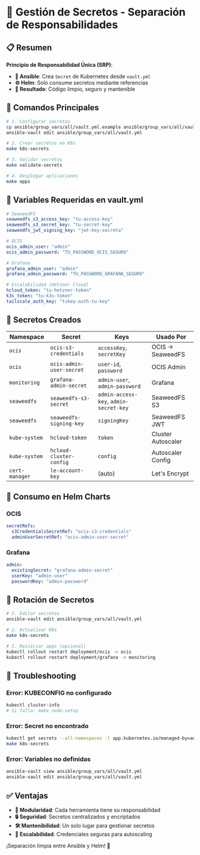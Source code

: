 # 🔐 Gestión de Secretos - Separación de Responsabilidades

## 📋 Resumen

**Principio de Responsabilidad Única (SRP)**:

- **🔧 Ansible**: Crea `Secret` de Kubernetes desde `vault.yml`
- **⚙️ Helm**: Solo consume secretos mediante referencias
- **🎯 Resultado**: Código limpio, seguro y mantenible

## 🔄 Comandos Principales

```bash
# 1. Configurar secretos
cp ansible/group_vars/all/vault.yml.example ansible/group_vars/all/vault.yml
ansible-vault edit ansible/group_vars/all/vault.yml

# 2. Crear secretos en K8s
make k8s-secrets

# 3. Validar secretos
make validate-secrets

# 4. Desplegar aplicaciones
make apps
```

## 🔐 Variables Requeridas en vault.yml

```yaml
# SeaweedFS
seaweedfs_s3_access_key: "tu-access-key"
seaweedfs_s3_secret_key: "tu-secret-key"
seaweedfs_jwt_signing_key: "jwt-key-secreta"

# OCIS
ocis_admin_user: "admin"
ocis_admin_password: "TU_PASSWORD_OCIS_SEGURO"

# Grafana
grafana_admin_user: "admin"
grafana_admin_password: "TU_PASSWORD_GRAFANA_SEGURO"

# Escalabilidad (Hetzner Cloud)
hcloud_token: "tu-hetzner-token"
k3s_token: "tu-k3s-token"
tailscale_auth_key: "tskey-auth-tu-key"
```

## 🎯 Secretos Creados

| Namespace | Secret | Keys | Usado Por |
|-----------|--------|------|-----------|
| `ocis` | `ocis-s3-credentials` | `accessKey`, `secretKey` | OCIS → SeaweedFS |
| `ocis` | `ocis-admin-user-secret` | `user-id`, `password` | OCIS Admin |
| `monitoring` | `grafana-admin-secret` | `admin-user`, `admin-password` | Grafana |
| `seaweedfs` | `seaweedfs-s3-secret` | `admin-access-key`, `admin-secret-key` | SeaweedFS S3 |
| `seaweedfs` | `seaweedfs-signing-key` | `signingKey` | SeaweedFS JWT |
| `kube-system` | `hcloud-token` | `token` | Cluster Autoscaler |
| `kube-system` | `hcloud-cluster-config` | `config` | Autoscaler Config |
| `cert-manager` | `le-account-key` | (auto) | Let's Encrypt |

## 🔗 Consumo en Helm Charts

### OCIS
```yaml
secretRefs:
  s3CredentialsSecretRef: "ocis-s3-credentials"
  adminUserSecretRef: "ocis-admin-user-secret"
```

### Grafana
```yaml
admin:
  existingSecret: "grafana-admin-secret"
  userKey: "admin-user"
  passwordKey: "admin-password"
```

## 🔄 Rotación de Secretos

```bash
# 1. Editar secretos
ansible-vault edit ansible/group_vars/all/vault.yml

# 2. Actualizar K8s
make k8s-secrets

# 3. Reiniciar apps (opcional)
kubectl rollout restart deployment/ocis -n ocis
kubectl rollout restart deployment/grafana -n monitoring
```

## 🐛 Troubleshooting

### Error: KUBECONFIG no configurado
```bash
kubectl cluster-info
# Si falla: make node-setup
```

### Error: Secret no encontrado
```bash
kubectl get secrets --all-namespaces -l app.kubernetes.io/managed-by=ansible
make k8s-secrets
```

### Error: Variables no definidas
```bash
ansible-vault view ansible/group_vars/all/vault.yml
ansible-vault edit ansible/group_vars/all/vault.yml
```

## ✅ Ventajas

- **🧩 Modularidad**: Cada herramienta tiene su responsabilidad
- **🔒 Seguridad**: Secretos centralizados y encriptados
- **🛠️ Mantenibilidad**: Un solo lugar para gestionar secretos
- **🚀 Escalabilidad**: Credenciales seguras para autoscaling

¡Separación limpia entre Ansible y Helm! 🚀 